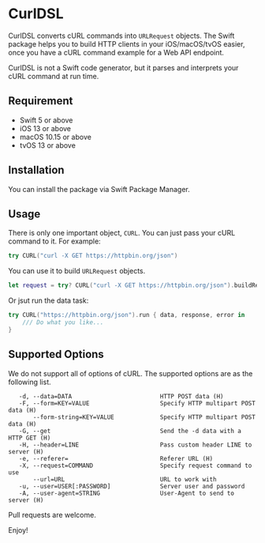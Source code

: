 # CurlDSL

CurlDSL converts cURL commands into `URLRequest` objects. The Swift package
helps you to build HTTP clients in your iOS/macOS/tvOS easier, once you have a
cURL command example for a Web API endpoint.

CurlDSL is not a Swift code generator, but it parses and interprets your cURL
command at run time.

## Requirement

- Swift 5 or above
- iOS 13 or above
- macOS 10.15 or above
- tvOS 13 or above

## Installation

You can install the package via Swift Package Manager.

## Usage

There is only one important object, `CURL`. You can just pass your cURL command
to it. For example:

``` swift
try CURL("curl -X GET https://httpbin.org/json")
```

You can use it to build `URLRequest` objects.

``` swift
let request = try? CURL("curl -X GET https://httpbin.org/json").buildRequest()
```

Or jsut run the data task:

``` swift
try CURL("https://httpbin.org/json").run { data, response, error in 
    /// Do what you like...
}
```

## Supported Options

We do not support all of options of cURL. The supported options are as the
following list.

``` text
   -d, --data=DATA                         HTTP POST data (H)
   -F, --form=KEY=VALUE                    Specify HTTP multipart POST data (H)
       --form-string=KEY=VALUE             Specify HTTP multipart POST data (H)
   -G, --get                               Send the -d data with a HTTP GET (H)
   -H, --header=LINE                       Pass custom header LINE to server (H)
   -e, --referer=                          Referer URL (H)
   -X, --request=COMMAND                   Specify request command to use
       --url=URL                           URL to work with
   -u, --user=USER[:PASSWORD]              Server user and password
   -A, --user-agent=STRING                 User-Agent to send to server (H)
```

Pull requests are welcome.

Enjoy!
